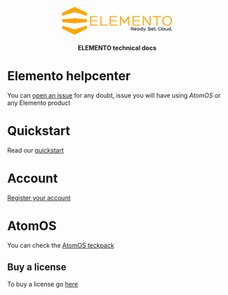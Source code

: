 <center>
    <br/>
    <br/>
    <br/>
    <img src="https://raw.githubusercontent.com/Elemento-Modular-Cloud/graphic-assets/main/logos/OLD/horizontal/Logo%20horizontal%20lightbg%20transp.svg" width=50% />
    <br/>
    <h4>
        ELEMENTO technical docs
    </h4>
</center>

# Elemento helpcenter

You can [open an issue](https://docs.github.com/en/issues/tracking-your-work-with-issues/creating-an-issue) for any doubt, issue you will have using *AtomOS* or any Elemento product

# Quickstart

Read our [quickstart](https://hackmd.io/qLIyWjTDRWiGeeCvQbj2yQ)

# Account

[Register your account](https://elemento.typeform.com/to/p3zAUodM)

# AtomOS

You can check the [AtomOS teckpack](https://hackmd.io/REBdz_zXT9Koqcel-LbBJg)

## Buy a license

To buy a license go [here](https://elemento.typeform.com/to/rUaZRm2O)
